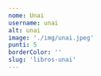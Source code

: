 ```yaml
---
nome: Unai
username: unai
alt: unai
image: './img/unai.jpeg'
punti: 5
borderColor: ''
slug: 'libros-unai'
---
```

